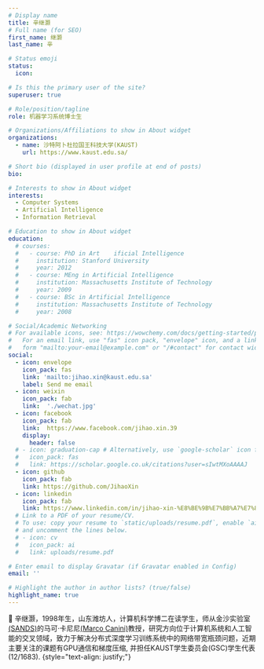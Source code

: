 ```yaml
---
# Display name
title: 辛继灏
# Full name (for SEO)
first_name: 继灏
last_name: 辛

# Status emoji
status:
  icon:

# Is this the primary user of the site?
superuser: true

# Role/position/tagline
role: 机器学习系统博士生

# Organizations/Affiliations to show in About widget
organizations:
  - name: 沙特阿卜杜拉国王科技大学(KAUST)
    url: https://www.kaust.edu.sa/

# Short bio (displayed in user profile at end of posts)
bio: 

# Interests to show in About widget
interests:
  - Computer Systems
  - Artificial Intelligence
  - Information Retrieval

# Education to show in About widget
education:
  # courses:
  #   - course: PhD in Art    ificial Intelligence
  #     institution: Stanford University
  #     year: 2012
  #   - course: MEng in Artificial Intelligence
  #     institution: Massachusetts Institute of Technology
  #     year: 2009
  #   - course: BSc in Artificial Intelligence
  #     institution: Massachusetts Institute of Technology
  #     year: 2008

# Social/Academic Networking
# For available icons, see: https://wowchemy.com/docs/getting-started/page-builder/#icons
#   For an email link, use "fas" icon pack, "envelope" icon, and a link in the
#   form "mailto:your-email@example.com" or "/#contact" for contact widget.
social:
  - icon: envelope
    icon_pack: fas
    link: 'mailto:jihao.xin@kaust.edu.sa'
    label: Send me email
  - icon: weixin
    icon_pack: fab
    link:  './wechat.jpg'
  - icon: facebook
    icon_pack: fab
    link:  https://www.facebook.com/jihao.xin.39
    display:
      header: false
  # - icon: graduation-cap # Alternatively, use `google-scholar` icon from `ai` icon pack
  #   icon_pack: fas
  #   link: https://scholar.google.co.uk/citations?user=sIwtMXoAAAAJ
  - icon: github
    icon_pack: fab
    link: https://github.com/JihaoXin
  - icon: linkedin
    icon_pack: fab
    link: https://www.linkedin.com/in/jihao-xin-%E8%BE%9B%E7%BB%A7%E7%81%8F-766854184/
  # Link to a PDF of your resume/CV.
  # To use: copy your resume to `static/uploads/resume.pdf`, enable `ai` icons in `params.yaml`,
  # and uncomment the lines below.
  # - icon: cv
  #   icon_pack: ai
  #   link: uploads/resume.pdf

# Enter email to display Gravatar (if Gravatar enabled in Config)
email: ''

# Highlight the author in author lists? (true/false)
highlight_name: true
---
```


👋 辛继灏，1998年生，山东潍坊人，计算机科学博二在读学生，师从金沙实验室[(SANDS)](https://sands.kaust.edu.sa/)的马可·卡尼尼[(Marco Canini)](https://mcanini.github.io/)教授，研究方向位于计算机系统和人工智能的交叉领域，致力于解决分布式深度学习训练系统中的网络带宽瓶颈问题，近期主要关注的课题有GPU通信和梯度压缩, 并担任KAUST学生委员会(GSC)学生代表(12/1683).
{style="text-align: justify;"}
